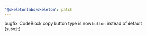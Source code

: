 ```yaml
---
"@skeletonlabs/skeleton": patch
---
```


bugfix: CodeBlock copy button type is now `button` instead of default (`submit`)
